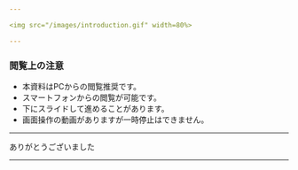 ```yaml
---

<img src="/images/introduction.gif" width=80%>

---
```


### 閲覧上の注意
- 本資料はPCからの閲覧推奨です。
- スマートフォンからの閲覧が可能です。
- 下にスライドして進めることがあります。
- 画面操作の動画がありますが一時停止はできません。

---

ありがとうございました

---
